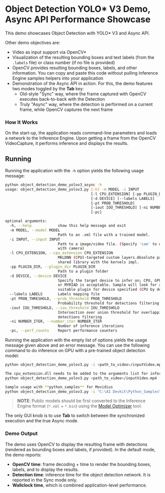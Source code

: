 # Object Detection YOLO* V3 Demo, Async API Performance Showcase

This demo showcases Object Detection with YOLO* V3 and Async API.

Other demo objectives are:
* Video as input support via OpenCV*
* Visualization of the resulting bounding boxes and text labels (from the `.labels` file) or class number (if no file is provided)
* OpenCV provides resulting bounding boxes, labels, and other information.
You can copy and paste this code without pulling Inference Engine samples helpers into your application
* Demonstration of the Async API in action. For this, the demo features two modes toggled by the **Tab** key:
    -  Old-style "Sync" way, where the frame captured with OpenCV executes back-to-back with the Detection
    -  Truly "Async" way, where the detection is performed on a current frame, while OpenCV captures the next frame

### How It Works

On the start-up, the application reads command-line parameters and loads a network to the Inference
Engine. Upon getting a frame from the OpenCV VideoCapture, it performs inference and displays the results.

## Running

Running the application with the <code>-h</code> option yields the following usage message:
```sh
python object_detection_demo_yolov3_async -h
usage: object_detection_demo_yolov3.py [-h] -m MODEL -i INPUT
                                       [-l CPU_EXTENSION] [-pp PLUGIN_DIR]
                                       [-d DEVICE] [--labels LABELS]
                                       [-pt PROB_THRESHOLD]
                                       [-iout IOU_THRESHOLD] [-ni NUMBER_ITER]
                                       [-pc]

optional arguments:
  -h, --help            show this help message and exit
  -m MODEL, --model MODEL
                        Path to an .xml file with a trained model.
  -i INPUT, --input INPUT
                        Path to a image/video file. (Specify 'cam' to work
                        with camera)
  -l CPU_EXTENSION, --cpu_extension CPU_EXTENSION
                        MKLDNN (CPU)-targeted custom layers.Absolute path to a
                        shared library with the kernels impl.
  -pp PLUGIN_DIR, --plugin_dir PLUGIN_DIR
                        Path to a plugin folder
  -d DEVICE, --device DEVICE
                        Specify the target device to infer on; CPU, GPU, FPGA
                        or MYRIAD is acceptable. Sample will look for a
                        suitable plugin for device specified (CPU by default)
  --labels LABELS       Labels mapping file
  -pt PROB_THRESHOLD, --prob_threshold PROB_THRESHOLD
                        Probability threshold for detections filtering
  -iout IOU_THRESHOLD, --iou_threshold IOU_THRESHOLD
                        Intersection over union threshold for overlapping
                        detections filtering
  -ni NUMBER_ITER, --number_iter NUMBER_ITER
                        Number of inference iterations
  -pc, --perf_counts    Report performance counters
```

Running the application with the empty list of options yields the usage message given above and an error message.
You can use the following command to do inference on GPU with a pre-trained object detection model:
```sh
python object_detection_demo_yolov3.py -i <path_to_video>/inputVideo.mp4 -m <path_to_model>/yolo_v3.xml -d GPU

The cpu_extension.dll needs to be added to the arguments list for inference on CPU. Hence, the inference on CPU with a pre-trained object detection model would be the following: 
python object_detection_demo_yolov3.py <path_to_video>/inputVideo.mp4 -m <path_to_model>/yolo_v3.xml -d CPU --cpu_extension <path_to_cpu_extension>\cpu_extension.dll

Sample usage with **python_samples** for Movidius
python object_detection_demo_yolov3.py -i "C:\AI Devkit\Python_Samples\CodeSample 3_ObjectDetectionYolov3\model_files\objects.mp4" -m "C:\AI Devkit\Python_Samples\CodeSample 3_ObjectDetectionYolov3\model_files\FP16\frozen_darknet_yolov3_model.xml" -d MYRIAD

```
> **NOTE**: Public models should be first converted to the Inference Engine format (`*.xml` + `*.bin`) using the [Model Optimizer](./docs/MO_DG/Deep_Learning_Model_Optimizer_DevGuide.md) tool.

The only GUI knob is to use **Tab** to switch between the synchronized execution and the true Async mode.

### Demo Output

The demo uses OpenCV to display the resulting frame with detections (rendered as bounding boxes and labels, if provided).
In the default mode, the demo reports:
* **OpenCV time**: frame decoding + time to render the bounding boxes, labels, and to display the results.
* **Detection time**: inference time for the object detection network. It is reported in the Sync mode only.
* **Wallclock time**, which is combined application-level performance.